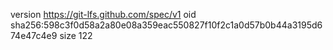 version https://git-lfs.github.com/spec/v1
oid sha256:598c3f0d58a2a80e08a359eac550827f10f2c1a0d57b0b44a3195d674e47c4e9
size 122
